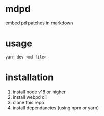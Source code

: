  # mdpd

embed pd patches in markdown

 # usage
 ```bash
yarn dev <md file>
 ```

# installation
1. install node v18 or higher
2. install webpd cli
3. clone this repo
4. install dependancies (using npm or yarn)
